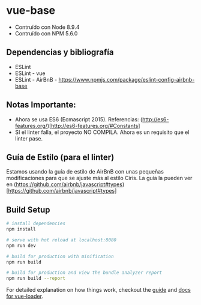 # vue-base
- Contruído con Node 8.9.4
- Contruído con NPM 5.6.0

## Dependencias y bibliografía

 - ESLint
 - ESLint - vue
 - ESLint - AirBnB - https://www.npmjs.com/package/eslint-config-airbnb-base


## Notas Importante:
* Ahora se usa ES6 (Ecmascript 2015). Referencias: (http://es6-features.org/)[http://es6-features.org/#Constants]
* SI el linter falla, el proyecto NO COMPILA. Ahora es un requisito que el linter pase.

## Guía de Estilo (para el linter)
Estamos usando la guía de estilo de AirBnB con unas pequeñas modificaciones para que se ajuste más al estilo Ciris.
La guía la pueden ver en (https://github.com/airbnb/javascript#types)[https://github.com/airbnb/javascript#types]

## Build Setup

``` bash
# install dependencies
npm install

# serve with hot reload at localhost:8080
npm run dev

# build for production with minification
npm run build

# build for production and view the bundle analyzer report
npm run build --report
```

For detailed explanation on how things work, checkout the [guide](http://vuejs-templates.github.io/webpack/) and [docs for vue-loader](http://vuejs.github.io/vue-loader).
